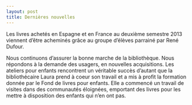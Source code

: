 ```yaml
---
layout: post
title: Dernières nouvelles
---
```


Les livres achetés en Espagne et en France au deuxième semestre 2013 viennent d’être acheminés grâce au groupe d’élèves parrainé par René Dufour.

 Nous continuons d’assurer la bonne marche de la bibliothèque. Nous  répondons à la demande des usagers, en nouvelles acquisitions. Les ateliers pour enfants rencontrent un véritable succès d’autant que la bibliothécaire Laura prend à coeur son travail et a mis à profit la formation donnée par le Fond de livres pour enfants. Elle a commencé un travail de visites dans des communautés éloignées, emportant des livres pour les mettre à disposition des enfants qui n’en ont pas. 